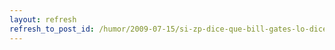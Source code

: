 ```yaml
---
layout: refresh
refresh_to_post_id: /humor/2009-07-15/si-zp-dice-que-bill-gates-lo-dice.html
---
```

